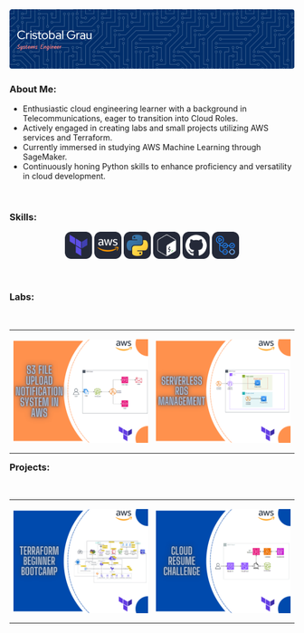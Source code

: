 <img src="./assets/profile-header-image.png">

<br>

### About Me:

- Enthusiastic cloud engineering learner with a background in Telecommunications, eager to transition into Cloud Roles.
- Actively engaged in creating labs and small projects utilizing AWS services and Terraform.
- Currently immersed in studying AWS Machine Learning through SageMaker.
- Continuously honing Python skills to enhance proficiency and versatility in cloud development.

<br>

### Skills:

<p align="center">
	<img src="./icons/Terraform-Dark.svg" width="48">
	<img src="./icons/AWS-Dark.svg" width="48">
	<img src="./icons/Python-Dark.svg" width="48">
	<img src="./icons/Bash-Dark.svg" width="48">
	<img src="./icons/Github-Dark.svg" width="48">
	<img src="./icons/GithubActions-Dark.svg" width="48">
</p>

<br>

### Labs:

<br>

<table align="left" >
<tr border="none">
    <td width="25%" align="center">
    <p align="center">
     <a href="https://github.com/cristobalgrau/aws-s3-notification-system-lab" title="Go to Source">
        <img align="center" width=100% src="./assets/S3-Notification-System-card.png" /></a>
      </p>
    </td>
    <td width="25%" align="center">
    <p align="center">
     <a href="https://github.com/cristobalgrau/aws-serverless-rds-management-lab" title="Go to Source">
        <img align="center" width=100% src="./assets/Serverless-RDS-card.png" /></a>
      </p>
    </td>
</tr>
</table>

<br>
<br><br>
<br>
<br><br><br>
<br><br>

### Projects:

<br>

<table align="left" >
<tr border="none">
    <td width="25%" align="center">
    <p align="center">
     <a href="https://github.com/cristobalgrau/terraform-beginner-bootcamp-2023" title="Go to Source">
        <img align="center" width=100% src="./assets/Terraform-Beginner-Bootcamp-card.png" /></a>
      </p>
    </td>
    <td width="25%" align="center">
    <p align="center">
     <a href="https://github.com/cristobalgrau/aws-cloud-resume-challenge" title="Go to Source">
        <img align="center" width=100% src="./assets/Cloud-Resume-card.png" /></a>
      </p>
    </td>
</tr>
</table>